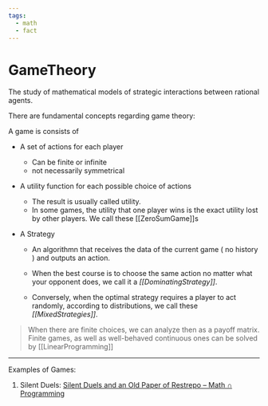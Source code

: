```yaml
---
tags:
  - math
  - fact
---
```


# GameTheory

The study of mathematical models of strategic interactions between rational agents.

There are fundamental concepts regarding game theory:

A game is consists of

- A set of actions for each player
  - Can be finite or infinite
  - not necessarily symmetrical

- A utility function for each possible choice of actions
  - The result is usually called utility.
  - In some games, the utility that one player wins is the exact utility lost by other players. We call these \[\[ZeroSumGame]]s

- A Strategy
  - An algorithmn that receives the data of the current game ( no history ) and outputs an action.

  - When the best course is to choose the same action no matter what your opponent does, we call it a *\[\[DominatingStrategy]]*.

  - Conversely, when the optimal strategy requires a player to act randomly, according to distributions, we call these *\[\[MixedStrategies]]*.

> When there are finite choices, we can analyze then as a payoff matrix.
> Finite games, as well as well-behaved continuous ones can be solved by \[\[LinearProgramming]]

___

Examples of Games:

1. Silent Duels: [Silent Duels and an Old Paper of Restrepo – Math ∩ Programming](https://jeremykun.com/2018/12/31/silent-duels-and-an-old-paper-of-restrepo/)
